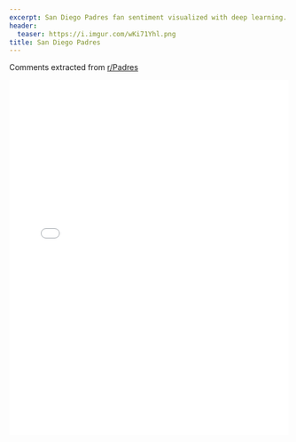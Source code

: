 ```yaml
---
excerpt: San Diego Padres fan sentiment visualized with deep learning.
header:
  teaser: https://i.imgur.com/wKi71Yhl.png
title: San Diego Padres
---
```


Comments extracted from [r/Padres](https://reddit.com/r/Padres)
<iframe id="igraph" scrolling="no" style="border:none;" seamless="seamless" src="/plots/MLB/SDP.html" height="640" width="100%"></iframe>